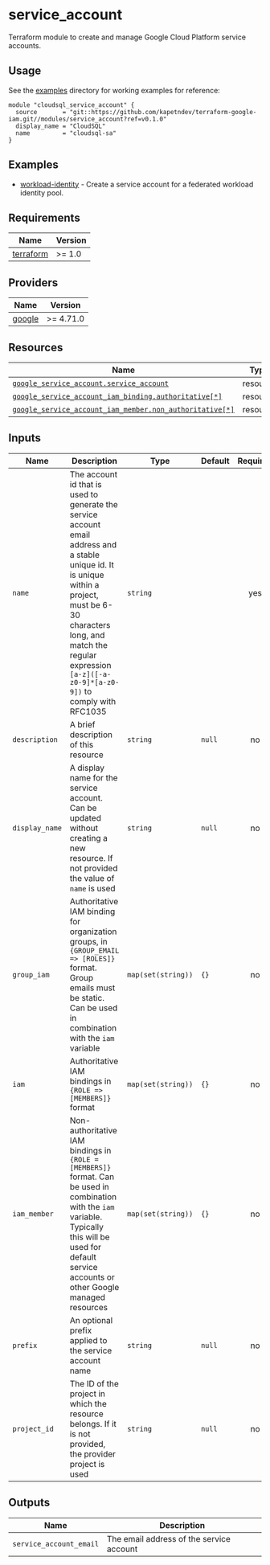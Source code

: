 # service\_account

Terraform module to create and manage Google Cloud Platform service accounts.

## Usage

See the [examples](../../examples) directory for working examples for reference:

```hcl
module "cloudsql_service_account" {
  source       = "git::https://github.com/kapetndev/terraform-google-iam.git//modules/service_account?ref=v0.1.0"
  display_name = "CloudSQL"
  name         = "cloudsql-sa"
}
```

## Examples

- [workload-identity](../../examples/workload-identity) - Create a service
  account for a federated workload identity pool.

## Requirements

| Name | Version |
|------|---------|
| [terraform](https://www.terraform.io/) | >= 1.0 |

## Providers

| Name | Version |
|------|---------|
| [google](https://registry.terraform.io/providers/hashicorp/google/latest) | >= 4.71.0 |

## Resources

| Name | Type |
|------|------|
| [`google_service_account.service_account`](https://registry.terraform.io/providers/hashicorp/google/latest/docs/resources/google_project_service) | resource |
| [`google_service_account_iam_binding.authoritative[*]`](https://registry.terraform.io/providers/hashicorp/google/latest/docs/resources/google_service_account_iam) | resource |
| [`google_service_account_iam_member.non_authoritative[*]`](https://registry.terraform.io/providers/hashicorp/google/latest/docs/resources/google_service_account_iam) | resource |

## Inputs

| Name | Description | Type | Default | Required |
|------|-------------|------|---------|:--------:|
| `name` | The account id that is used to generate the service account email address and a stable unique id. It is unique within a project, must be 6-30 characters long, and match the regular expression `[a-z]([-a-z0-9]*[a-z0-9])` to comply with RFC1035 | `string` | | yes |
| `description` | A brief description of this resource | `string` | `null` | no |
| `display_name` | A display name for the service account. Can be updated without creating a new resource. If not provided the value of `name` is used | `string` | `null` | no |
| `group_iam` | Authoritative IAM binding for organization groups, in `{GROUP_EMAIL => [ROLES]}` format. Group emails must be static. Can be used in combination with the `iam` variable | `map(set(string))` | `{}` | no |
| `iam` | Authoritative IAM bindings in `{ROLE => [MEMBERS]}` format | `map(set(string))` | `{}` | no |
| `iam_member` | Non-authoritative IAM bindings in `{ROLE = [MEMBERS]}` format. Can be used in combination with the `iam` variable. Typically this will be used for default service accounts or other Google managed resources | `map(set(string))` | `{}` | no |
| `prefix` | An optional prefix applied to the service account name | `string` | `null` | no |
| `project_id` | The ID of the project in which the resource belongs. If it is not provided, the provider project is used | `string` | `null` | no |

## Outputs

| Name | Description |
|------|-------------|
| `service_account_email` | The email address of the service account |
